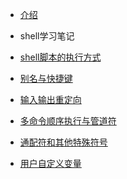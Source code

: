 <!-- docs/_sidebar.md -->
- [介绍](计算机编程/go/README.md)


- shell学习笔记
 -  [shell脚本的执行方式](计算机编程/shell/shell入门/1shell脚本的执行方式.md)
 -  [别名与快捷键](计算机编程/shell/shell入门/2Bash的基本功能--别名与快捷键.md)
 -  [输入输出重定向](计算机编程/shell/shell入门/3输入输出重定向.md)
 -  [多命令顺序执行与管道符](计算机编程/shell/shell入门/4多命令顺序执行与管道符.md)
 -  [通配符和其他特殊符号](计算机编程/shell/shell入门/5通配符和其他特殊符号)
 -  [用户自定义变量](计算机编程/shell/shell入门/6用户自定义变量)


